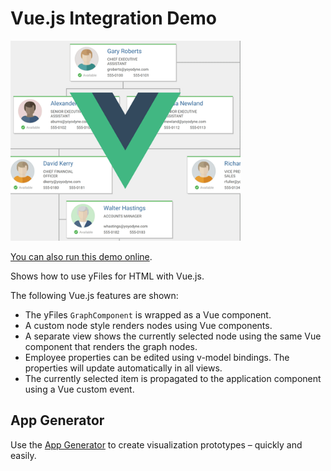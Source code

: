 # Vue.js Integration Demo

<img src="../../resources/image/vuejs.png" alt="demo-thumbnail" height="320"/>

[You can also run this demo online](https://live.yworks.com/demos/toolkit/vuejs/index.html).

Shows how to use yFiles for HTML with Vue.js.

The following Vue.js features are shown:

- The yFiles `GraphComponent` is wrapped as a Vue component.
- A custom node style renders nodes using Vue components.
- A separate view shows the currently selected node using the same Vue component that renders the graph nodes.
- Employee properties can be edited using v-model bindings. The properties will update automatically in all views.
- The currently selected item is propagated to the application component using a Vue custom event.

## App Generator

Use the [App Generator](https://www.yworks.com/products/app-generator) to create visualization prototypes – quickly and easily.
